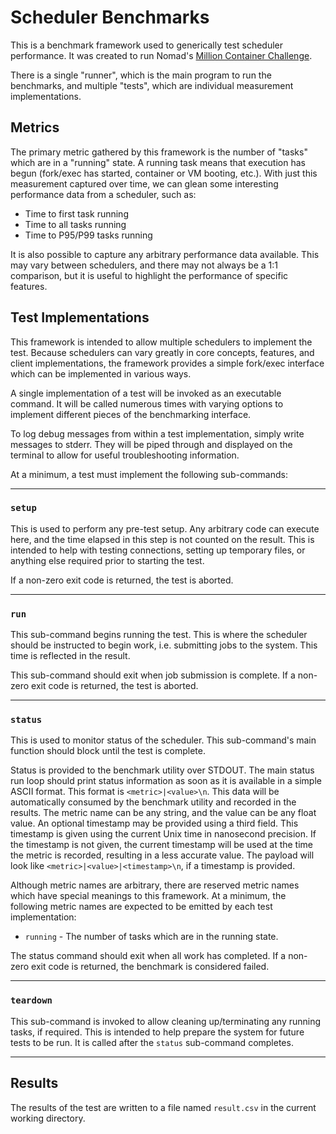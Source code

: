 Scheduler Benchmarks
====================

This is a benchmark framework used to generically test scheduler performance.
It was created to run Nomad's [Million Container Challenge](https://hashicorp.com/c1m.html).

There is a single "runner", which is the main program to run the benchmarks,
and multiple "tests", which are individual measurement implementations.

## Metrics

The primary metric gathered by this framework is the number of "tasks" which
are in a "running" state. A running task means that execution has begun
(fork/exec has started, container or VM booting, etc.). With just this
measurement captured over time, we can glean some interesting performance data
from a scheduler, such as:

* Time to first task running
* Time to all tasks running
* Time to P95/P99 tasks running

It is also possible to capture any arbitrary performance data available. This
may vary between schedulers, and there may not always be a 1:1 comparison, but
it is useful to highlight the performance of specific features.

## Test Implementations

This framework is intended to allow multiple schedulers to implement the test.
Because schedulers can vary greatly in core concepts, features, and client
implementations, the framework provides a simple fork/exec interface which can
be implemented in various ways.

A single implementation of a test will be invoked as an executable command.
It will be called numerous times with varying options to implement different
pieces of the benchmarking interface.

To log debug messages from within a test implementation, simply write messages
to stderr. They will be piped through and displayed on the terminal to allow
for useful troubleshooting information.

At a minimum, a test must implement the following sub-commands:

---

### `setup`

This is used to perform any pre-test setup. Any arbitrary code can execute
here, and the time elapsed in this step is not counted on the result. This is
intended to help with testing connections, setting up temporary files, or
anything else required prior to starting the test.

If a non-zero exit code is returned, the test is aborted.

---

### `run`

This sub-command begins running the test. This is where the scheduler should
be instructed to begin work, i.e. submitting jobs to the system. This time is
reflected in the result.

This sub-command should exit when job submission is complete. If a non-zero
exit code is returned, the test is aborted.

---

### `status`

This is used to monitor status of the scheduler. This sub-command's main
function should block until the test is complete.

Status is provided to the benchmark utility over STDOUT. The main status run
loop should print status information as soon as it is available in a simple
ASCII format. This format is `<metric>|<value>\n`. This data will be
automatically consumed by the benchmark utility and recorded in the results.
The metric name can be any string, and the value can be any float value.
An optional timestamp may be provided using a third field. This timestamp is
given using the current Unix time in nanosecond precision. If the timestamp is
not given, the current timestamp will be used at the time the metric is
recorded, resulting in a less accurate value. The payload will look like
`<metric>|<value>|<timestamp>\n`, if a timestamp is provided.

Although metric names are arbitrary, there are reserved metric names which have
special meanings to this framework. At a minimum, the following metric names
are expected to be emitted by each test implementation:

* `running` - The number of tasks which are in the running state.

The status command should exit when all work has completed. If a non-zero exit
code is returned, the benchmark is considered failed.

---

### `teardown`

This sub-command is invoked to allow cleaning up/terminating any running
tasks, if required. This is intended to help prepare the system for future
tests to be run. It is called after the `status` sub-command completes.

---

## Results

The results of the test are written to a file named `result.csv` in the current
working directory.
